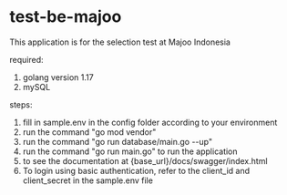 # test-be-majoo

This application is for the selection test at Majoo Indonesia


required:
1. golang version 1.17
2. mySQL

steps:
1. fill in sample.env in the config folder according to your environment
2. run the command "go mod vendor"
3. run the command "go run database/main.go --up"
4. run the command "go run main.go" to run the application
5. to see the documentation at {base_url}/docs/swagger/index.html
6. To login using basic authentication, refer to the client_id and client_secret in the sample.env  file